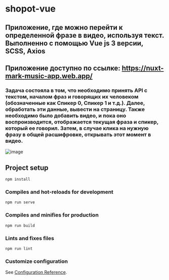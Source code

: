 # shopot-vue
## Приложение, где можно перейти к определенной фразе в видео, используя текст. Выполненно с помощью Vue js 3 версии, SCSS, Axios

## Приложение доступно по ссылке: https://nuxt-mark-music-app.web.app/

### Задача состояла в том, что необходимо принять API с текстом, началом фраз и говорящих их человеком (обозначенные как Спикер 0, Спикер 1 и т.д.). Далее, обработать эти данные, вывести на страницу. Также необходимо было добавить видео, и пока оно воспроизводится, отображается текущая фраза и спикер, который ее говорил. Затем, в случае клика на нужную фразу в общей расшифровке, открывать этот момент в видео. 

![image](https://github.com/Markelas/shopot-vue/assets/95120171/80edab4c-84e2-4bd4-9cd9-201fc51bf8bf)


## Project setup
```
npm install
```

### Compiles and hot-reloads for development
```
npm run serve
```

### Compiles and minifies for production
```
npm run build
```

### Lints and fixes files
```
npm run lint
```

### Customize configuration
See [Configuration Reference](https://cli.vuejs.org/config/).
